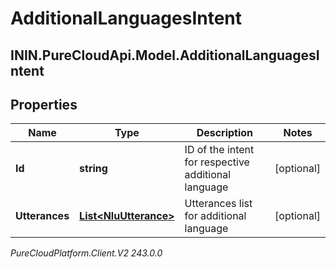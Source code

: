 # AdditionalLanguagesIntent

## ININ.PureCloudApi.Model.AdditionalLanguagesIntent

## Properties

|Name | Type | Description | Notes|
|------------ | ------------- | ------------- | -------------|
| **Id** | **string** | ID of the intent for respective additional language | [optional] |
| **Utterances** | [**List&lt;NluUtterance&gt;**](NluUtterance) | Utterances list for additional language | [optional] |



_PureCloudPlatform.Client.V2 243.0.0_
